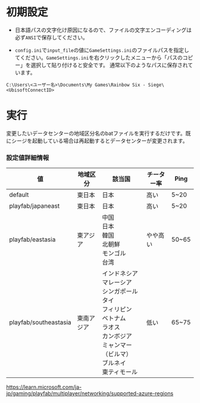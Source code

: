 # 初期設定
- 日本語パスの文字化け原因になるので、ファイルの文字エンコーディングは必ず`ANSI`で保存してください。

- `config.ini`で`input_file`の値に`GameSettings.ini`のファイルパスを指定してください。`GameSettings.ini`を右クリックしたメニューから「パスのコピー」を選択して貼り付けると安全です。
通常以下のようなパスに保存されています。
```
C:\Users\<ユーザー名>\Documents\My Games\Rainbow Six - Siege\<UbisoftConnectID>
```

# 実行
変更したいデータセンターの地域区分名のbatファイルを実行するだけです。既にシージを起動している場合は再起動するとデータセンターが変更されます。

### 設定値詳細情報
| 値                    | 地域区分   | 該当国                                                                                                                                                   | チーター率 | Ping  | 
| --------------------- | ---------- | -------------------------------------------------------------------------------------------------------------------------------------------------------- | ---------- | ----- | 
| default               | 東日本     | 日本                                                                                                                                                     | 高い       | 5~20  | 
| playfab/japaneast     | 東日本     | 日本                                                                                                                                                     | 高い       | 5~20  | 
| playfab/eastasia      | 東アジア   | 中国<br>日本<br>韓国<br>北朝鮮<br>モンゴル<br>台湾                                                                                                       | やや高い   | 50~65 | 
| playfab/southeastasia | 東南アジア | インドネシア<br>マレーシア<br>シンガポール<br>タイ<br>フィリピン<br>ベトナム<br>ラオス<br>カンボジア<br>ミャンマー（ビルマ）<br>ブルネイ<br>東ティモール | 低い       | 65~75 | 

https://learn.microsoft.com/ja-jp/gaming/playfab/multiplayer/networking/supported-azure-regions
